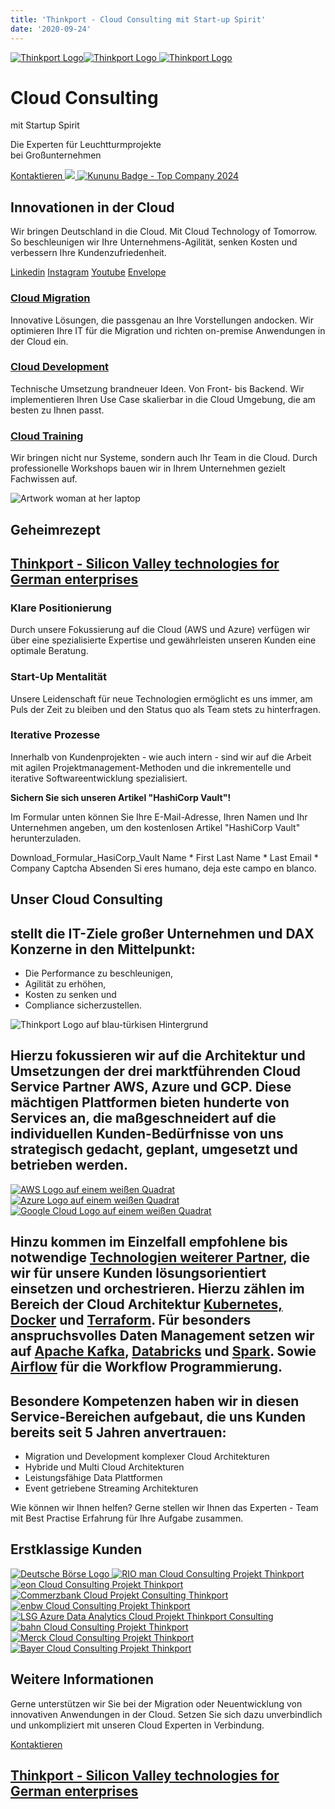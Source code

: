```yaml
---
title: 'Thinkport - Cloud Consulting mit Start-up Spirit'
date: '2020-09-24'
---
```


[![Thinkport Logo](images/Logo_horizontral_new.png)](https://thinkport.digital)[![Thinkport Logo](images/Logo_horizontral_new-q79kisryfbimg521qvcamhuu9zgajwl52ie1tm6q0s.png 'Logo Bright Colours') ](https://thinkport.digital)[![Thinkport Logo](images/Logo_horizontral_new-q79kisryfbimg521qvcamhuu9zgajwl52ie1tm6q0s.png 'Logo Bright Colours')](https://thinkport.digital)

# Cloud Consulting

mit Startup Spirit

Die Experten für Leuchtturmprojekte  
bei Großunternehmen

[Kontaktieren ](https://thinkport.digital/kontaktieren)[![](images/Badge_darkblue-2.webp) ](https://thinkport.digital/reta-awards-2023/)[![Kununu Badge - Top Company 2024](images/dd-kununu_TopCompany-Siegel.webp)](https://thinkport.digital/reta-awards-2023/)

## Innovationen in der Cloud

Wir bringen Deutschland in die Cloud. Mit Cloud Technology of Tomorrow. So beschleunigen wir Ihre Unternehmens-Agilität, senken Kosten und verbessern Ihre Kundenzufriedenheit.

[Linkedin](https://de.linkedin.com/company/thinkport) [Instagram](https://www.instagram.com/thinkport/) [Youtube](https://www.youtube.com/channel/UCnke3WYRT6bxuMK2t4jw2qQ) [Envelope](mailto:tdrechsel@thinkport.digital)[](#linksection)

### [Cloud Migration](https://thinkport.digital/cloud-consulting-fuer-deutsche-grossunternehmen/)

Innovative Lösungen, die passgenau an Ihre Vorstellungen andocken. Wir optimieren Ihre IT für die Migration und richten on-premise Anwendungen in der Cloud ein.

### [Cloud Development](https://thinkport.digital/cloud-consulting-fuer-deutsche-grossunternehmen/)

Technische Umsetzung brandneuer Ideen. Von Front- bis Backend. Wir implementieren Ihren Use Case skalierbar in die Cloud Umgebung, die am besten zu Ihnen passt.

### [Cloud Training](https://thinkport.digital/cloud-trainings-workshops/)

Wir bringen nicht nur Systeme, sondern auch Ihr Team in die Cloud. Durch professionelle Workshops bauen wir in Ihrem Unternehmen gezielt Fachwissen auf.​

![Artwork woman at her laptop](images/Artwork-1@3x-1024x824-min.png)

## Geheimrezept

## [Thinkport - Silicon Valley technologies for German enterprises](https://thinkport.digital/kontaktieren/)

### Klare Positionierung

Durch unsere Fokussierung auf die Cloud (AWS und Azure) verfügen wir über eine spezialisierte Expertise und gewährleisten unseren Kunden eine optimale Beratung.

### Start-Up Mentalität

Unsere Leidenschaft für neue Technologien ermöglicht es uns immer, am Puls der Zeit zu bleiben und den Status quo als Team stets zu hinterfragen.

### Iterative Prozesse

Innerhalb von Kundenprojekten - wie auch intern - sind wir auf die Arbeit mit agilen Projektmanagement-Methoden und die inkrementelle und iterative Softwareentwicklung spezialisiert.

**Sichern Sie sich unseren Artikel "HashiCorp Vault"!**

Im Formular unten können Sie Ihre E-Mail-Adresse, Ihren Namen und Ihr Unternehmen angeben, um den kostenlosen Artikel "HashiCorp Vault" herunterzuladen.

Download_Formular_HasiCorp_Vault Name \* First Last Name \* Last Email \* Company Captcha Absenden Si eres humano, deja este campo en blanco.

## Unser Cloud Consulting

## stellt die IT-Ziele großer Unternehmen und DAX Konzerne in den Mittelpunkt:

* Die Performance zu beschleunigen, 
* Agilität zu erhöhen, 
* Kosten zu senken und
* Compliance sicherzustellen.

![Thinkport Logo auf blau-türkisen Hintergrund](images/Thinkport-Bild-min-1024x629.png)

## Hierzu fokussieren wir auf die Architektur und Umsetzungen der drei marktführenden **Cloud Service Partner** AWS, Azure und GCP. Diese mächtigen Plattformen bieten hunderte von Services an, die maßgeschneidert auf die individuellen Kunden-Bedürfnisse von uns strategisch gedacht, geplant, umgesetzt und betrieben werden.

[![AWS Logo auf einem weißen Quadrat](images/AWS-1024x1024.png)](https://thinkport.digital/cloud-consulting-fuer-deutsche-grossunternehmen/aws/)[![Azure Logo auf einem weißen Quadrat](images/Azure-1024x1024.png) ](https://thinkport.digital/cloud-consulting-fuer-deutsche-grossunternehmen/azure/)[![Google Cloud Logo auf einem weißen Quadrat](images/Kafka-1-1024x1024.png)](https://thinkport.digital/cloud-consulting-fuer-deutsche-grossunternehmen/google-cloud-consulting/)

## Hinzu kommen im Einzelfall empfohlene bis notwendige **[Technologien weiterer Partner](https://thinkport.digital/cloud-trainings-workshops/)**, die wir für unsere Kunden lösungsorientiert einsetzen und orchestrieren. Hierzu zählen im Bereich der Cloud Architektur **[Kubernetes, Docker](https://thinkport.digital/docker-und-kubernetes-lernen/)** und **[Terraform](https://thinkport.digital/terraform-trainings/)**. Für besonders anspruchsvolles Daten Management setzen wir auf **[Apache Kafka](https://thinkport.digital/cloud-consulting-fuer-deutsche-grossunternehmen/apache-kafka/)**, **[Databricks](https://thinkport.digital/datenplattform-mit-azure-und-databricks/)** und **[Spark](https://thinkport.digital/spark-fuer-big-data-lernen/)**. Sowie **[Airflow](https://thinkport.digital/airflow-in-der-cloud/)** für die Workflow Programmierung.

## Besondere Kompetenzen haben wir in diesen **Service-Bereichen** aufgebaut, die uns Kunden bereits seit 5 Jahren anvertrauen:

* Migration und Development komplexer Cloud Architekturen
* Hybride und Multi Cloud Architekturen
* Leistungsfähige Data Plattformen
* Event getriebene Streaming Architekturen

Wie können wir Ihnen helfen? Gerne stellen wir Ihnen das Experten - Team mit Best Practise Erfahrung für Ihre Aufgabe zusammen.

[](https://thinkport.digital/kontaktieren-3/)

## Erstklassige Kunden

[![Deutsche Börse Logo](images/Deutsche_Börse_Group_Logo-q8nwu8soggamjo9fy0s5j89iouqp3004v1abbcfw40.png 'Deutsche Börse') ](https://www.eon.de/de/pk.html)[![RIO man Cloud Consulting Projekt Thinkport](images/rio-logo-1-q79jvqsfbzgb1bb67pu7bf0tkpozxjqls081cw2lx8.png 'rio-logo') ](https://rio.cloud/de)[![eon Cloud Consulting Projekt Thinkport](images/1280px-EON_Logo-300x87.png) ](https://www.eon.de/de/pk.html)[![Commerzbank Cloud Projekt Consulting Thinkport](images/Commerzbank-Logo-q79kj9p0dpn571j4xx3ujl24gf4xfjcp0b2gxjbf20.png 'Commerzbank-Logo') ](https://www.commerzbank.de/)[![enbw Cloud Consulting Projekt Thinkport](images/enbw_logo-q79jvm38dt9d0bw52ozusjyi9bqdprfvr80k4ue3nc.png 'enbw_logo') ](http://enbw.de/)[![LSG Azure Data Analytics Cloud Projekt Thinkport Consulting](images/LSG-logo-300x72.png) ](https://www.lsg-group.com/)[![bahn Cloud Consulting Projekt Thinkport](images/db-logo-q79kj8r66vm10erse8ayj81nz6stllubg82c25baxw.png 'db logo') ](http://bahn.de/)[![Merck Cloud Consulting Projekt Thinkport](images/merck_logo-q79jqr992mm10uy3flf8ws2rrno3y25t36o8vdlbso.png 'merck_logo') ](https://www.merckgroup.com/de)[![Bayer Cloud Consulting Projekt Thinkport](images/Logo_Bayer.svg-300x300.png)](https://www.bayer.com/)

## Weitere Informationen

Gerne unterstützen wir Sie bei der Migration oder Neuentwicklung von innovativen Anwendungen in der Cloud. Setzen Sie sich dazu unverbindlich und unkompliziert mit unseren Cloud Experten in Verbindung.

[Kontaktieren](https://thinkport.digital/kontaktieren)

## [Thinkport - Silicon Valley technologies for German enterprises](https://thinkport.digital/kontaktieren/)
